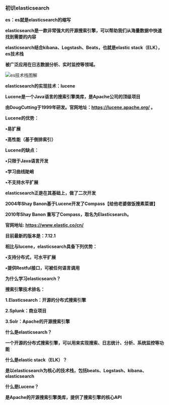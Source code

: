 ### 初识elasticsearch



**es：es就是elasticsearch的缩写**

**elasticsearch是一款非常强大的开源搜索引擎，可以帮助我们从海量数据中快速找到需要的内容**

**elasticsearch结合kibana、Logstash、Beats，也就是elastic stack（ELK），es技术栈**

**被广泛应用在日志数据分析、实时监控等领域。**



![es技术栈图解](E:\笔记整理\微服务技术\图解\es技术栈图解.png)



**elasticsearch的实现技术：lucene**

**Lucene是一个Java语言的搜索引擎类库，是Apache公司的顶级项目**

**由DougCutting于1999年研发。官网地址：https://lucene.apache.org/ 。**



**Lucene的优势：**

**•易扩展**

**•高性能（基于倒排索引）**



**Lucene的缺点：**

**•只限于Java语言开发**

**•学习曲线陡峭**

**•不支持水平扩展**

**elasticsearch正是在其基础上，做了二次开发**



**2004年Shay Banon基于Lucene开发了Compass【给他老婆做饭搜素菜谱】**

**2010年Shay Banon 重写了Compass，取名为Elasticsearch。**

**官网地址: https://www.elastic.co/cn/**

**目前最新的版本是：7.12.1**

**相比与lucene，elasticsearch具备下列优势：**

**•支持分布式，可水平扩展**

**•提供Restful接口，可被任何语言调用**



**为什么学习elasticsearch？**

**搜索引擎技术排名：**

**1.Elasticsearch：开源的分布式搜索引擎**

**2.Splunk：商业项目**

**3.Solr：Apache的开源搜索引擎**





**什么是elasticsearch？**

**一个开源的分布式搜索引擎，可以用来实现搜索、日志统计、分析、系统监控等功能**

**什么是elastic stack（ELK）？**

**是以elasticsearch为核心的技术栈，包括beats、Logstash、kibana、elasticsearch**

**什么是Lucene？**

**是Apache的开源搜索引擎类库，提供了搜索引擎的核心API**